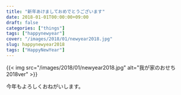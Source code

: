 ```yaml
---
title: "新年あけましておめでとうございます"
date: 2018-01-01T00:00:00+09:00
draft: false
categories: ["things"]
tags: ["happynewyear"]
cover: "/images/2018/01/newyear2018.jpg"
slug: happynewyear2018
tags: ["HappyNewYear"]
---
```


{{< img src="/images/2018/01/newyear2018.jpg" alt="我が家のおせち2018ver" >}}

今年もよろしくおねがいします。

